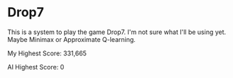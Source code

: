# Drop7

This is a system to play the game Drop7. 
I'm not sure what I'll be using yet. Maybe Minimax or Approximate Q-learning.

My Highest Score: 331,665

AI Highest Score: 0

